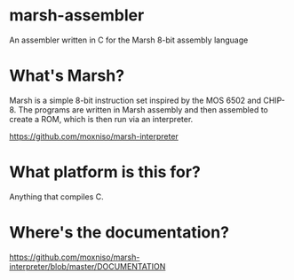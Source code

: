 # marsh-assembler

An assembler written in C for the Marsh 8-bit assembly language

# What's Marsh?

Marsh is a simple 8-bit instruction set inspired by the MOS 6502 and CHIP-8. 
The programs are written in Marsh assembly and then assembled to create a ROM, which is then run via an interpreter.

https://github.com/moxniso/marsh-interpreter

# What platform is this for?

Anything that compiles C.

# Where's the documentation?

https://github.com/moxniso/marsh-interpreter/blob/master/DOCUMENTATION 